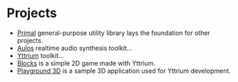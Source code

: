 # Projects

* [Primal](https://github.com/blagodarin/primal) general-purpose utility library lays the foundation for other projects.
* [Aulos](https://github.com/blagodarin/aulos) realtime audio synthesis toolkit...
* [Yttrium](https://github.com/blagodarin/yttrium) toolkit...
* [Blocks](https://github.com/blagodarin/blocks) is a simple 2D game made with Yttrium.
* [Playground 3D](https://github.com/blagodarin/playground3d) is a sample 3D application used for Yttrium development.
